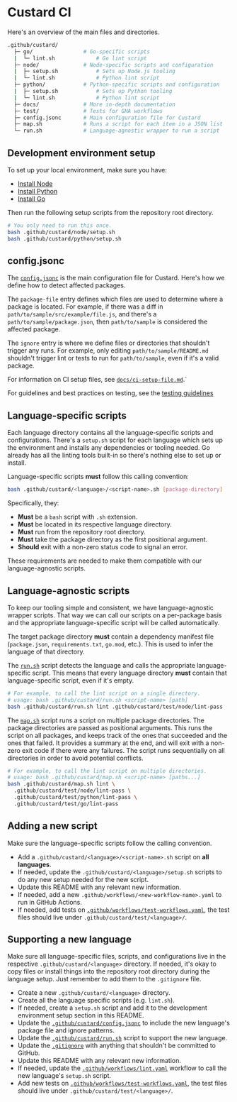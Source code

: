 # Custard CI

Here's an overview of the main files and directories.

```sh
.github/custard/
  ├─ go/                # Go-specific scripts
  |  └─ lint.sh             # Go lint script
  ├─ node/              # Node-specific scripts and configuration
  |  ├─ setup.sh            # Sets up Node.js tooling
  |  └─ lint.sh             # Python lint script
  ├─ python/            # Python-specific scripts and configuration
  |  ├─ setup.sh            # Sets up Python tooling
  |  └─ lint.sh             # Python lint script
  ├─ docs/              # More in-depth documentation
  ├─ test/              # Tests for GHA workflows
  ├─ config.jsonc       # Main configuration file for Custard
  ├─ map.sh             # Runs a script for each item in a JSON list
  └─ run.sh             # Language-agnostic wrapper to run a script
```

## Development environment setup

To set up your local environment, make sure you have:
* [Install Node](https://cloud.google.com/nodejs/docs/setup)
* [Install Python](https://cloud.google.com/python/docs/setup)
* [Install Go](https://cloud.google.com/go/docs/setup)

Then run the following setup scripts from the repository root directory.

```sh
# You only need to run this once.
bash .github/custard/node/setup.sh
bash .github/custard/python/setup.sh
```

## config.jsonc

The [`config.jsonc`](config.jsonc) is the main configuration file for Custard.
Here's how we define how to detect affected packages.

The `package-file` entry defines which files are used to determine where a package is located.
For example, if there was a diff in `path/to/sample/src/example/file.js`, and there's a `path/to/sample/package.json`, then `path/to/sample` is considered the affected package.

The `ignore` entry is where we define files or directories that shouldn't trigger any runs.
For example, only editing `path/to/sample/README.md` shouldn't trigger lint or tests to run for `path/to/sample`, even if it's a valid package.

For information on CI setup files, see [`docs/ci-setup-file.md`](docs/ci-setup-file.md).`

For guidelines and best practices on testing, see the
[testing guidelines](https://github.com/GoogleCloudPlatform/cloud-samples-tools/blob/main/docs/testing-guidelines.md)

## Language-specific scripts

Each language directory contains all the language-specific scripts and configurations.
There's a `setup.sh` script for each language which sets up the environment and installs any dependencies or tooling needed.
Go already has all the linting tools built-in so there's nothing else to set up or install.

Language-specific scripts **must** follow this calling convention:

```sh
bash .github/custard/<language>/<script-name>.sh [package-directory]
```

Specifically, they:
* **Must** be a `bash` script with `.sh` extension.
* **Must** be located in its respective language directory.
* **Must** run from the repository root directory.
* **Must** take the package directory as the first positional argument.
* **Should** exit with a non-zero status code to signal an error.

These requirements are needed to make them compatible with our language-agnostic scripts.

## Language-agnostic scripts

To keep our tooling simple and consistent, we have language-agnostic wrapper scripts.
That way we can call our scripts on a per-package basis and the appropriate language-specific script will be called automatically.

The target package directory **must** contain a dependency manifest file (`package.json`, `requirements.txt`, `go.mod`, etc.).
This is used to infer the language of that directory.

The [`run.sh`](run.sh) script detects the language and calls the appropriate language-specific script.
This means that every language directory **must** contain that language-specific script, even if it's empty.

```sh
# For example, to call the lint script on a single directory.
# usage: bash .github/custard/run.sh <script-name> [path]
bash .github/custard/run.sh lint .github/custard/test/node/lint-pass
```

The [`map.sh`](map.sh) script runs a script on multiple package directories.
The package directories are passed as positional arguments.
This runs the script on all packages, and keeps track of the ones that succeeded and the ones that failed.
It provides a summary at the end, and will exit with a non-zero exit code if there were any failures.
The script runs sequentially on all directories in order to avoid potential conflicts.

```sh
# For example, to call the lint script on multiple directories.
# usage: bash .github/custard/map.sh <script-name> [paths...]
bash .github/custard/map.sh lint \
  .github/custard/test/node/lint-pass \
  .github/custard/test/python/lint-pass \
  .github/custard/test/go/lint-pass
```

## Adding a new script

Make sure the language-specific scripts follow the calling convention.

* Add a `.github/custard/<language>/<script-name>.sh` script on **all languages**.
* If needed, update the `.github/custard/<language>/setup.sh` scripts to do any new setup needed for the new script.
* Update this README with any relevant new information.
* If needed, add a new `.github/workflows/<new-workflow-name>.yaml` to run in GitHub Actions.
* If needed, add tests on [`.github/workflows/test-workflows.yaml`](../workflows/test-workflows.yaml), the test files should live under `.github/custard/test/<language>/`.

## Supporting a new language

Make sure all language-specific files, scripts, and configurations live in the respective `.github/custard/<language>` directory.
If needed, it's okay to copy files or install things into the repository root directory during the language setup.
Just remember to add them to the `.gitignore` file.

* Create a new `.github/custard/<language>` directory.
* Create all the language specific scripts (e.g. `lint.sh`).
* If needed, create a `setup.sh` script and add it to the development environment setup section in this README.
* Update the [`.github/custard/config.jsonc`](config.jsonc) to include the new language's package file and ignore patterns.
* Update the [`.github/custard/run.sh`](run.sh) script to support the new language.
* Update the [`.gitignore`](/.gitignore) with anything that shouldn't be committed to GitHub.
* Update this README with any relevant new information.
* If needed, update the [`.github/workflows/lint.yaml`](/.github/workflows/lint.yaml) workflow to call the new language's `setup.sh` script.
* Add new tests on [`.github/workflows/test-workflows.yaml`](/.github/workflows/test-workflows.yaml), the test files should live under `.github/custard/test/<language>/`.
